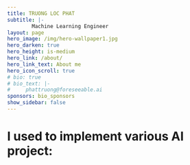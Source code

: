 ```yaml
---
title: TRUONG LOC PHAT
subtitle: |-
        Machine Learning Engineer
layout: page
hero_image: /img/hero-wallpaper1.jpg
hero_darken: true
hero_height: is-medium
hero_link: /about/
hero_link_text: About me
hero_icon_scroll: true
# bio: true
# bio_text: |-
#     phattruong@foreseeable.ai
sponsors: bio_sponsors
show_sidebar: false 
---
```


# I used to implement various AI project:


